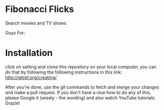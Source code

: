 # Fibonacci Flicks
Search movies and TV shows

Guys For:
# Installation 
click on setting and clone this repository on your local computer, you can do that by following the following
instructions in this link: http://gitref.org/creating/

After you're done, use the git commands to fetch and merge your changes and make a pull request.
If you don't have a clue how to do any of this, please Google it (wisely - the wording) and also
watch YouTube tutorials. Grazie!
